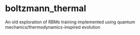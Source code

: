 # boltzmann_thermal

An old exploration of RBMs training implemented using quantum mechanics/thermodynamics-inspired evolution

